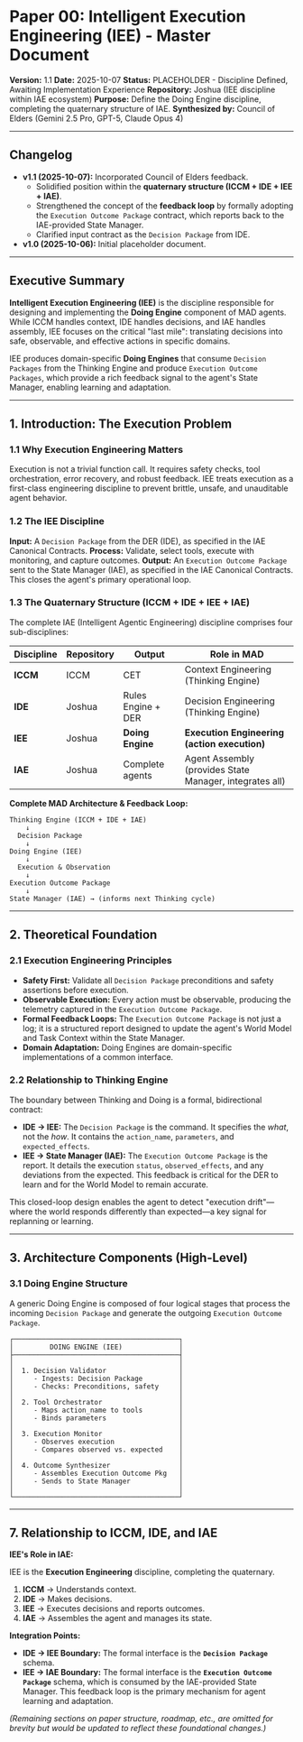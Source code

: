 # Paper 00: Intelligent Execution Engineering (IEE) - Master Document

**Version:** 1.1
**Date:** 2025-10-07
**Status:** PLACEHOLDER - Discipline Defined, Awaiting Implementation Experience
**Repository:** Joshua (IEE discipline within IAE ecosystem)
**Purpose:** Define the Doing Engine discipline, completing the quaternary structure of IAE.
**Synthesized by:** Council of Elders (Gemini 2.5 Pro, GPT-5, Claude Opus 4)

---

## Changelog

- **v1.1 (2025-10-07):** Incorporated Council of Elders feedback.
    - Solidified position within the **quaternary structure (ICCM + IDE + IEE + IAE)**.
    - Strengthened the concept of the **feedback loop** by formally adopting the `Execution Outcome Package` contract, which reports back to the IAE-provided State Manager.
    - Clarified input contract as the `Decision Package` from IDE.
- **v1.0 (2025-10-06):** Initial placeholder document.

---

## Executive Summary

**Intelligent Execution Engineering (IEE)** is the discipline responsible for designing and implementing the **Doing Engine** component of MAD agents. While ICCM handles context, IDE handles decisions, and IAE handles assembly, IEE focuses on the critical "last mile": translating decisions into safe, observable, and effective actions in specific domains.

IEE produces domain-specific **Doing Engines** that consume `Decision Packages` from the Thinking Engine and produce `Execution Outcome Packages`, which provide a rich feedback signal to the agent's State Manager, enabling learning and adaptation.

---

## 1. Introduction: The Execution Problem

### 1.1 Why Execution Engineering Matters

Execution is not a trivial function call. It requires safety checks, tool orchestration, error recovery, and robust feedback. IEE treats execution as a first-class engineering discipline to prevent brittle, unsafe, and unauditable agent behavior.

### 1.2 The IEE Discipline

**Input:** A `Decision Package` from the DER (IDE), as specified in the IAE Canonical Contracts.
**Process:** Validate, select tools, execute with monitoring, and capture outcomes.
**Output:** An `Execution Outcome Package` sent to the State Manager (IAE), as specified in the IAE Canonical Contracts. This closes the agent's primary operational loop.

### 1.3 The Quaternary Structure (ICCM + IDE + IEE + IAE)

The complete IAE (Intelligent Agentic Engineering) discipline comprises four sub-disciplines:

| Discipline | Repository | Output | Role in MAD |
|------------|-----------|--------|-------------|
| **ICCM** | ICCM | CET | Context Engineering (Thinking Engine) |
| **IDE** | Joshua | Rules Engine + DER | Decision Engineering (Thinking Engine) |
| **IEE** | Joshua | **Doing Engine** | **Execution Engineering (action execution)** |
| **IAE** | Joshua | Complete agents | Agent Assembly (provides State Manager, integrates all) |

**Complete MAD Architecture & Feedback Loop:**
```
Thinking Engine (ICCM + IDE + IAE)
    ↓
  Decision Package
    ↓
Doing Engine (IEE)
    ↓
  Execution & Observation
    ↓
Execution Outcome Package
    ↓
State Manager (IAE) → (informs next Thinking cycle)
```

---

## 2. Theoretical Foundation

### 2.1 Execution Engineering Principles

- **Safety First:** Validate all `Decision Package` preconditions and safety assertions before execution.
- **Observable Execution:** Every action must be observable, producing the telemetry captured in the `Execution Outcome Package`.
- **Formal Feedback Loops:** The `Execution Outcome Package` is not just a log; it is a structured report designed to update the agent's World Model and Task Context within the State Manager.
- **Domain Adaptation:** Doing Engines are domain-specific implementations of a common interface.

### 2.2 Relationship to Thinking Engine

The boundary between Thinking and Doing is a formal, bidirectional contract:
- **IDE → IEE:** The `Decision Package` is the command. It specifies the *what*, not the *how*. It contains the `action_name`, `parameters`, and `expected_effects`.
- **IEE → State Manager (IAE):** The `Execution Outcome Package` is the report. It details the execution `status`, `observed_effects`, and any deviations from the expected. This feedback is critical for the DER to learn and for the World Model to remain accurate.

This closed-loop design enables the agent to detect "execution drift"—where the world responds differently than expected—a key signal for replanning or learning.

---

## 3. Architecture Components (High-Level)

### 3.1 Doing Engine Structure

A generic Doing Engine is composed of four logical stages that process the incoming `Decision Package` and generate the outgoing `Execution Outcome Package`.

```
┌─────────────────────────────────────────┐
│         DOING ENGINE (IEE)              │
├─────────────────────────────────────────┤
│                                         │
│  1. Decision Validator                  │
│     - Ingests: Decision Package         │
│     - Checks: Preconditions, safety     │
│                                         │
│  2. Tool Orchestrator                   │
│     - Maps action_name to tools         │
│     - Binds parameters                  │
│                                         │
│  3. Execution Monitor                   │
│     - Observes execution                │
│     - Compares observed vs. expected    │
│                                         │
│  4. Outcome Synthesizer                 │
│     - Assembles Execution Outcome Pkg   │
│     - Sends to State Manager            │
│                                         │
└─────────────────────────────────────────┘
```

---

## 7. Relationship to ICCM, IDE, and IAE

**IEE's Role in IAE:**

IEE is the **Execution Engineering** discipline, completing the quaternary.

1.  **ICCM** → Understands context.
2.  **IDE** → Makes decisions.
3.  **IEE** → Executes decisions and reports outcomes.
4.  **IAE** → Assembles the agent and manages its state.

**Integration Points:**

-   **IDE → IEE Boundary:** The formal interface is the **`Decision Package`** schema.
-   **IEE → IAE Boundary:** The formal interface is the **`Execution Outcome Package`** schema, which is consumed by the IAE-provided State Manager. This feedback loop is the primary mechanism for agent learning and adaptation.

*(Remaining sections on paper structure, roadmap, etc., are omitted for brevity but would be updated to reflect these foundational changes.)*
